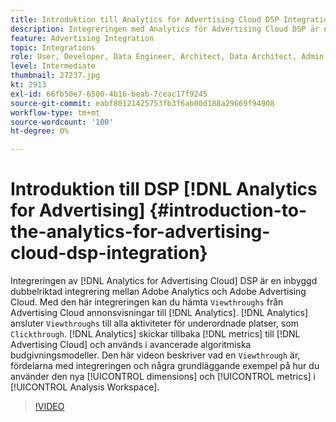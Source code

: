 ```yaml
---
title: Introduktion till Analytics for Advertising Cloud DSP Integration
description: Integreringen med Analytics för Advertising Cloud DSP är en inbyggd dubbelriktad integrering mellan Adobe Analytics och Adobe Advertising Cloud.
feature: Advertising Integration
topic: Integrations
role: User, Developer, Data Engineer, Architect, Data Architect, Admin, Leader
level: Intermediate
thumbnail: 27237.jpg
kt: 2913
exl-id: 66fb50e7-6500-4b16-beab-7ceac17f9245
source-git-commit: eabf80121425753fb3f6ab00d188a29669f94908
workflow-type: tm+mt
source-wordcount: '100'
ht-degree: 0%

---
```


# Introduktion till DSP [!DNL Analytics for Advertising] {#introduction-to-the-analytics-for-advertising-cloud-dsp-integration}

Integreringen av [!DNL Analytics for Advertising Cloud] DSP är en inbyggd dubbelriktad integrering mellan Adobe Analytics och Adobe Advertising Cloud. Med den här integreringen kan du hämta `Viewthroughs` från Advertising Cloud annonsvisningar till [!DNL Analytics]. [!DNL Analytics] ansluter `Viewthroughs` till alla aktiviteter för underordnade platser, som `Clickthrough`. [!DNL Analytics] skickar tillbaka [!DNL metrics] till [!DNL Advertising Cloud] och används i avancerade algoritmiska budgivningsmodeller. Den här videon beskriver vad en `Viewthrough` är, fördelarna med integreringen och några grundläggande exempel på hur du använder den nya [!UICONTROL dimensions] och [!UICONTROL metrics] i [!UICONTROL Analysis Workspace].

>[!VIDEO](https://video.tv.adobe.com/v/27237/?quality=12&learn=on)
